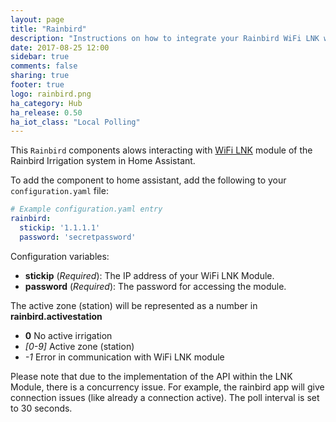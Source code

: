 ```yaml
---
layout: page
title: "Rainbird"
description: "Instructions on how to integrate your Rainbird WiFi LNK within Home Assistant."
date: 2017-08-25 12:00
sidebar: true
comments: false
sharing: true
footer: true
logo: rainbird.png
ha_category: Hub
ha_release: 0.50
ha_iot_class: "Local Polling"
---
```


This `Rainbird` components alows interacting with [WiFi LNK](http://www.rainbird.com/landscape/products/controllers/LNK-WiFi.htm) module of the Rainbird Irrigation system in Home Assistant.

To add the component to home assistant, add the following to your `configuration.yaml` file:

```yaml
# Example configuration.yaml entry
rainbird:
  stickip: '1.1.1.1'
  password: 'secretpassword'
```

Configuration variables:

- **stickip** (*Required*): The IP address of your WiFi LNK Module.
- **password** (*Required*): The password for accessing the module.

The active zone (station) will be represented as a number in **rainbird.activestation**
- **0** No active irrigation 
- *[0-9]* Active zone (station)
- *-1* Error in communication with WiFi LNK module

Please note that due to the implementation of the API within the LNK Module, there is a concurrency issue. For example, the rainbird app will give connection issues (like already a connection active).
The poll interval is set to 30 seconds.
